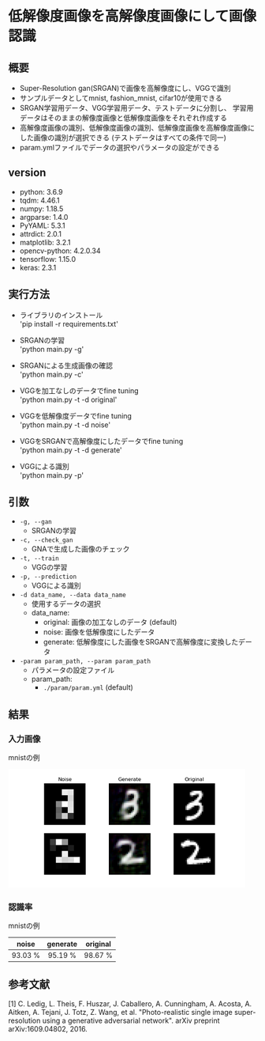 # 低解像度画像を高解像度画像にして画像認識

## 概要
  * Super-Resolution gan(SRGAN)で画像を高解像度にし、VGGで識別
  * サンプルデータとしてmnist, fashion_mnist, cifar10が使用できる
  * SRGAN学習用データ、VGG学習用データ、テストデータに分割し、
  学習用データはそのままの解像度画像と低解像度画像をそれぞれ作成する
  * 高解像度画像の識別、低解像度画像の識別、低解像度画像を高解像度画像にした画像の識別が選択できる
  (テストデータはすべての条件で同一)
  * param.ymlファイルでデータの選択やパラメータの設定ができる
  
## version
* python: 3.6.9
* tqdm: 4.46.1
* numpy: 1.18.5
* argparse: 1.4.0
* PyYAML: 5.3.1
* attrdict: 2.0.1
* matplotlib: 3.2.1
* opencv-python: 4.2.0.34
* tensorflow: 1.15.0
* keras: 2.3.1

## 実行方法
* ライブラリのインストール\
'pip install -r requirements.txt'

* SRGANの学習\
'python main.py -g'

* SRGANによる生成画像の確認\
'python main.py -c'

* VGGを加工なしのデータでfine tuning\
'python main.py -t -d original'

* VGGを低解像度データでfine tuning\
'python main.py -t -d noise'

* VGGをSRGANで高解像度にしたデータでfine tuning\
'python main.py -t -d generate'

* VGGによる識別\
'python main.py -p'

## 引数
* `-g, --gan`
  * SRGANの学習
* `-c, --check_gan`
  * GNAで生成した画像のチェック
* `-t, --train`
  * VGGの学習
* `-p, --prediction`
  * VGGによる識別
* `-d data_name, --data data_name`
  * 使用するデータの選択
  * data_name:
    * original: 画像の加工なしのデータ (default)
    * noise: 画像を低解像度にしたデータ
    * generate: 低解像度にした画像をSRGANで高解像度に変換したデータ
* `-param param_path, --param param_path`
  * パラメータの設定ファイル
  * param_path:
    * `./param/param.yml` (default)
    
## 結果
### 入力画像
mnistの例

![input_image](./fig/input_image.png)

### 認識率
mnistの例

| noise |generate| original |
| :---: | :---: | :---: |
| 93.03 % | 95.19 % | 98.67 % |


## 参考文献
[1] C. Ledig, L. Theis, F. Huszar, J. Caballero, A. Cunningham, 
A. Acosta, A. Aitken, A. Tejani, J. Totz, Z. Wang, et al. 
"Photo-realistic single image super-resolution using a generative adversarial network". 
arXiv preprint arXiv:1609.04802, 2016.
